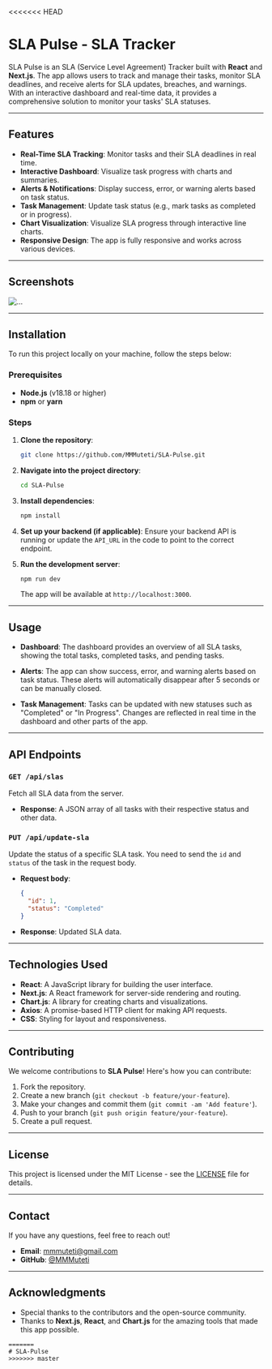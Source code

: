 <<<<<<< HEAD
# SLA Pulse - SLA Tracker

SLA Pulse is an SLA (Service Level Agreement) Tracker built with **React** and **Next.js**. The app allows users to track and manage their tasks, monitor SLA deadlines, and receive alerts for SLA updates, breaches, and warnings. With an interactive dashboard and real-time data, it provides a comprehensive solution to monitor your tasks' SLA statuses.

---

## Features

- **Real-Time SLA Tracking**: Monitor tasks and their SLA deadlines in real time.
- **Interactive Dashboard**: Visualize task progress with charts and summaries.
- **Alerts & Notifications**: Display success, error, or warning alerts based on task status.
- **Task Management**: Update task status (e.g., mark tasks as completed or in progress).
- **Chart Visualization**: Visualize SLA progress through interactive line charts.
- **Responsive Design**: The app is fully responsive and works across various devices.

---

## Screenshots

![...](...)

---

## Installation

To run this project locally on your machine, follow the steps below:

### Prerequisites

- **Node.js** (v18.18 or higher) 
- **npm** or **yarn**

### Steps

1. **Clone the repository**:

   ```bash
   git clone https://github.com/MMMuteti/SLA-Pulse.git
   ```

2. **Navigate into the project directory**:

   ```bash
   cd SLA-Pulse
   ```

3. **Install dependencies**:

   ```bash
   npm install
   ```

4. **Set up your backend (if applicable)**: Ensure your backend API is running or update the `API_URL` in the code to point to the correct endpoint.

5. **Run the development server**:

   ```bash
   npm run dev
   ```

   The app will be available at `http://localhost:3000`.

---

## Usage

- **Dashboard**: The dashboard provides an overview of all SLA tasks, showing the total tasks, completed tasks, and pending tasks.
  
- **Alerts**: The app can show success, error, and warning alerts based on task status. These alerts will automatically disappear after 5 seconds or can be manually closed.

- **Task Management**: Tasks can be updated with new statuses such as "Completed" or "In Progress". Changes are reflected in real time in the dashboard and other parts of the app.

---

## API Endpoints

### `GET /api/slas`
Fetch all SLA data from the server.

- **Response**: A JSON array of all tasks with their respective status and other data.

### `PUT /api/update-sla`
Update the status of a specific SLA task. You need to send the `id` and `status` of the task in the request body.

- **Request body**:
  ```json
  {
    "id": 1,
    "status": "Completed"
  }
  ```

- **Response**: Updated SLA data.

---

## Technologies Used

- **React**: A JavaScript library for building the user interface.
- **Next.js**: A React framework for server-side rendering and routing.
- **Chart.js**: A library for creating charts and visualizations.
- **Axios**: A promise-based HTTP client for making API requests.
- **CSS**: Styling for layout and responsiveness.

---

## Contributing

We welcome contributions to **SLA Pulse**! Here's how you can contribute:

1. Fork the repository.
2. Create a new branch (`git checkout -b feature/your-feature`).
3. Make your changes and commit them (`git commit -am 'Add feature'`).
4. Push to your branch (`git push origin feature/your-feature`).
5. Create a pull request.

---

## License

This project is licensed under the MIT License - see the [LICENSE](LICENSE) file for details.

---

## Contact

If you have any questions, feel free to reach out!

- **Email**: mmmuteti@gmail.com
- **GitHub**: [@MMMuteti](https://github.com/MMMuteti)

---

## Acknowledgments

- Special thanks to the contributors and the open-source community.
- Thanks to **Next.js**, **React**, and **Chart.js** for the amazing tools that made this app possible.

```
=======
# SLA-Pulse
>>>>>>> master
